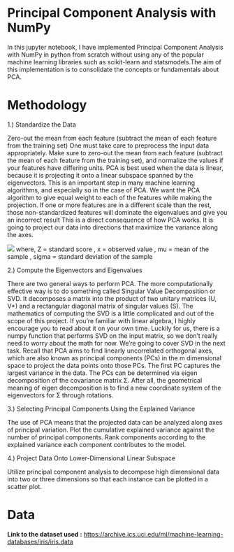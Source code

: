 # Principal Component Analysis with NumPy

In this jupyter notebook, I have implemented Principal Component Analysis with NumPy in python from scratch without using any of the popular machine learning libraries such as scikit-learn and statsmodels.The aim of this implementation is to consolidate the concepts or fundamentals about PCA.

# Methodology

1.) Standardize the Data

Zero-out the mean from each feature (subtract the mean of each feature from the training set)
One must take care to preprocess the input data appropriately.
Make sure to zero-out the mean from each feature (subtract the mean of each feature from the training set), and normalize the values if your features have differing units.
PCA is best used when the data is linear, because it is projecting it onto a linear subspace spanned by the eigenvectors.
This is an important step in many machine learning algorithms, and especially so in the case of PCA. We want the PCA algorithm to give equal weight to each of the features while making the projection.
If one or more features are in a different scale than the rest, those non-standardized features will dominate the eigenvalues and give you an incorrect result This is a direct consequence of how PCA works. It is going to project our data into directions that maximize the variance along the axes. 

<img src="https://render.githubusercontent.com/render/math?math=Z = \frac{x - \mu}{\sigma}">
where,
Z	=	standard score , x	=	observed value , mu	=	mean of the sample , sigma = standard deviation of the sample   




2.) Compute the Eigenvectors and Eigenvalues

There are two general ways to perform PCA. The more computationally effective way is to do something called Singular Value Decomposition or SVD.
It decomposes a matrix into the product of two unitary matrices (U, V*) and a rectangular diagonal matrix of singular values (S).
The mathematics of computing the SVD is a little complicated and out of the scope of this project. If you’re familiar with linear algebra, I highly encourage you to read about it on your own time.
Luckily for us, there is a numpy function that performs SVD on the input matrix, so we don’t really need to worry about the math for now.
We’re going to cover SVD in the next task.
Recall that PCA aims to find linearly uncorrelated orthogonal axes, which are also known as principal components (PCs) in the m dimensional space to project the data points onto those PCs. The first PC captures the largest variance in the data.
The PCs can be determined via eigen decomposition of the covariance matrix Σ. After all, the geometrical meaning of eigen decomposition is to find a new coordinate system of the eigenvectors for Σ through rotations.


3.) Selecting Principal Components Using the Explained Variance

The use of PCA means that the projected data can be analyzed along axes of principal variation.
Plot the cumulative explained variance against the number of principal components.
Rank components according to the explained variance each component contributes to the model.


4.) Project Data Onto Lower-Dimensional Linear Subspace

Utilize principal component analysis to decompose high dimensional data into two or three dimensions so that each instance can be plotted in a scatter plot.



# Data

**Link to the dataset used :** https://archive.ics.uci.edu/ml/machine-learning-databases/iris/iris.data
